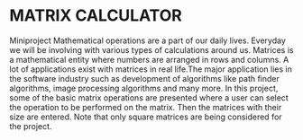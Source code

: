 # MATRIX CALCULATOR
Miniproject
Mathematical operations are a part of our daily lives. Everyday we will be involving with various types of calculations around us. Matrices is a mathematical entity where numbers are arranged in rows and columns. A lot of applications exist with matrices in real life.The major application lies in the software industry such as development of algorithms like path finder algorithms, image processing algorithms and many more. In this project, some of the basic matrix operations are presented where a user can select the operation to be performed on the matrix. Then the matrices with their size are entered. Note that only square matrices are being considered for the project.
